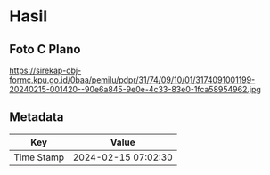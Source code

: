 # Hasil

## Foto C Plano

https://sirekap-obj-formc.kpu.go.id/0baa/pemilu/pdpr/31/74/09/10/01/3174091001199-20240215-001420--90e6a845-9e0e-4c33-83e0-1fca58954962.jpg


## Metadata

| Key        | Value               |
| ---------- | ------------------- |
| Time Stamp | 2024-02-15 07:02:30 |



